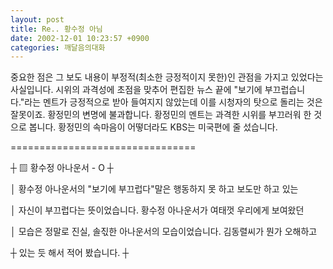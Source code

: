 ```yaml
---
layout: post
title: Re.. 황수정 아님
date: 2002-12-01 10:23:57 +0900
categories: 깨달음의대화
---
```

중요한 점은 그 보도 내용이 부정적(최소한 긍정적이지 못한)인 관점을 가지고 있었다는 사실입니다. 시위의 과격성에 초점을 맞추어 편집한 뉴스 끝에 "보기에 부끄럽습니다."라는 멘트가 긍정적으로 받아 들여지지 않았는데 이를 시청자의 탓으로 돌리는 것은 잘못이죠. 황정민의 변명에 불과합니다. 황정민의 멘트는 과격한 시위를 부끄러워 한 것으로 봅니다. 황정민의 속마음이 어떻더라도 KBS는 미국편에 줄 섰습니다.
  

  
================================
  
┼ ▨ 황수정 아나운서 - O ┼
  
│ 황수정 아나운서의 "보기에 부끄럽다"말은 행동하지 못 하고 보도만 하고 있는
  
│ 자신이 부끄럽다는 뜻이었습니다. 황수정 아나운서가 여태껏 우리에게 보여왔던
  
│ 모습은 정말로 진실, 솔&#51651;한 아나운서의 모습이었습니다. 김동렬씨가 뭔가 오해하고
  
┼ 있는 듯 해서 적어 봤습니다. ┼